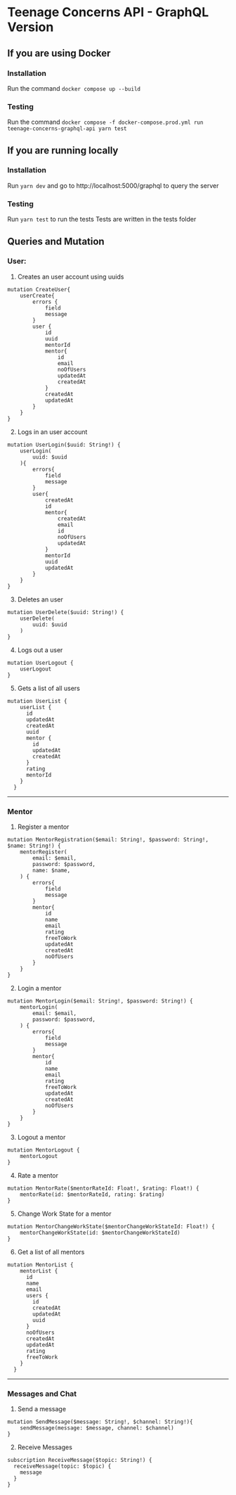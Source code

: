# Teenage Concerns API - GraphQL Version

## If you are using Docker 
### Installation
Run the command ```docker compose up --build```

### Testing
Run the command ```docker compose -f docker-compose.prod.yml run teenage-concerns-graphql-api yarn test```

## If you are running locally 
### Installation
Run `yarn dev` and go to http://localhost:5000/graphql to query the server

### Testing
Run `yarn test` to run the tests
Tests are written in the tests folder

## Queries and Mutation
### User:
1. Creates an user account using uuids
```
mutation CreateUser{
    userCreate{
        errors {
            field
            message
        }
        user {
            id
            uuid
            mentorId
            mentor{
                id
                email
                noOfUsers
                updatedAt
                createdAt
            }
            createdAt
            updatedAt
        }
    }
}
```
2. Logs in an user account
```
mutation UserLogin($uuid: String!) {
    userLogin(
        uuid: $uuid
    ){
        errors{
            field
            message
        }
        user{
            createdAt
            id
            mentor{
                createdAt
                email
                id
                noOfUsers
                updatedAt
            }
            mentorId
            uuid
            updatedAt
        }
    }
}
```
3. Deletes an user
```
mutation UserDelete($uuid: String!) {
    userDelete(
        uuid: $uuid
    )
}
```
4. Logs out a user
```
mutation UserLogout {
    userLogout
}
```
5. Gets a list of all users
```
mutation UserList {
    userList {
      id
      updatedAt
      createdAt
      uuid
      mentor {
        id
        updatedAt
        createdAt
      } 
      rating
      mentorId
    }
  }
```
---
### Mentor
1. Register a mentor
```
mutation MentorRegistration($email: String!, $password: String!, $name: String!) {
    mentorRegister(
        email: $email,
        password: $password,
        name: $name,
    ) {
        errors{
            field
            message
        }
        mentor{
            id
            name
            email
            rating
            freeToWork
            updatedAt
            createdAt
            noOfUsers
        }
    }
}
```
2. Login a mentor
```
mutation MentorLogin($email: String!, $password: String!) {
    mentorLogin(
        email: $email,
        password: $password,
    ) {
        errors{
            field
            message
        }
        mentor{
            id
            name
            email
            rating
            freeToWork
            updatedAt
            createdAt
            noOfUsers
        }
    }
}
```
3. Logout a mentor
```
mutation MentorLogout {
    mentorLogout
}
```
4. Rate a mentor
```
mutation MentorRate($mentorRateId: Float!, $rating: Float!) {
    mentorRate(id: $mentorRateId, rating: $rating)
}
```
5. Change Work State for a mentor
```
mutation MentorChangeWorkState($mentorChangeWorkStateId: Float!) {
    mentorChangeWorkState(id: $mentorChangeWorkStateId)
}
```
6. Get a list of all mentors
```
mutation MentorList {
    mentorList {
      id
      name
      email
      users {
        id
        createdAt
        updatedAt
        uuid
      }
      noOfUsers
      createdAt
      updatedAt
      rating
      freeToWork
    }
  }
```
---
### Messages and Chat
1. Send a message
```
mutation SendMessage($message: String!, $channel: String!){
    sendMessage(message: $message, channel: $channel)
}
```
2. Receive Messages
```
subscription ReceiveMessage($topic: String!) {
  receiveMessage(topic: $topic) {
    message
  }
}
```
